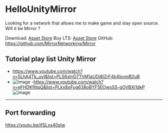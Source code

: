 # HelloUnityMirror
Looking for a network that allows me to make game and stay open source.  Will it be Mirror ?


Download: [Asset Store](https://assetstore.unity.com/packages/tools/network/mirror-129321)
Buy LTS:  [Asset Store](https://assetstore.unity.com/packages/tools/network/mirror-lts-102631)
GitHub: https://github.com/MirrorNetworking/Mirror



## Tutorial play list Unity Mirror

- https://www.youtube.com/watch?v=5LhA4Tk_uvI&list=PLS6sInD7ThM1aUDj8lZrF4b4lpvejB2uB
- ![image](https://user-images.githubusercontent.com/20149493/236564224-0391e99a-c1e9-42a8-b741-1fc12c1460bd.png)
-https://www.youtube.com/watch?v=eFHDKflitqQ&list=PLkx8oFug638oBYF5EOwsSS-gOVBXj1dkP
![image](https://user-images.githubusercontent.com/20149493/236564291-ba0fec41-02d8-41b5-9552-677a97fe86cd.png)


------------


## Port forwarding
https://youtu.be/jfSLxs40sIw
